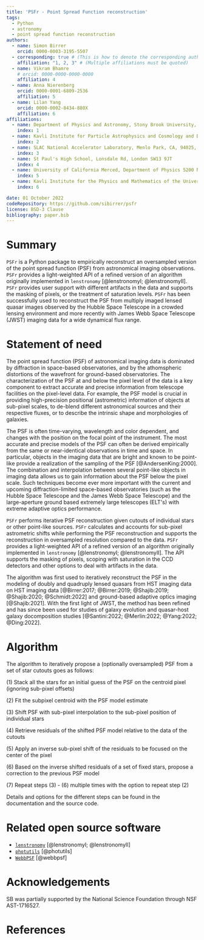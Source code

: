 ```yaml
---
title: 'PSFr - Point Spread Function reconstruction'
tags:
  - Python
  - astronomy
  - point spread function reconstruction
authors:
  - name: Simon Birrer
    orcid: 0000-0003-3195-5507
  - corresponding: true # (This is how to denote the corresponding author)
    affiliation: "1, 2, 3" # (Multiple affiliations must be quoted)
  - name: Vikram Bhamre
    # orcid: 0000-0000-0000-0000
    affiliation: 4 
  - name: Anna Nierenberg
    orcid: 0000-0001-6809-2536
    affiliation: 5 
  - name: Lilan Yang
    orcid: 0000-0002-8434-880X
    affiliation: 6 
affiliations:
  - name: Department of Physics and Astronomy, Stony Brook University, Stony Brook, NY 11794, USA
    index: 1
  - name: Kavli Institute for Particle Astrophysics and Cosmology and Department of Physics, Stanford University, Stanford, CA 94305, USA
    index: 2
  - name: SLAC National Accelerator Laboratory, Menlo Park, CA, 94025, USA
    index: 3
  - name: St Paul's High School, Lonsdale Rd, London SW13 9JT
    index: 4
  - name: University of California Merced, Department of Physics 5200 North Lake Rd. Merced, CA 9534, USA
    index: 5
  - name: Kavli Institute for the Physics and Mathematics of the Universe, The University of Tokyo, Kashiwa, Japan 277-8583
    index: 6

date: 01 October 2022
codeRepository: https://github.com/sibirrer/psfr
license: BSD-3 Clause
bibliography: paper.bib
---
```


# Summary

`PSFr` is a Python package to empirically reconstruct an oversampled version of the point spread function (PSF) from 
astronomical imaging observations.
`PSFr` provides a light-weighted API of a refined version of an algorithm originally implemented in `lenstronomy` [@lenstronomyI; @lenstronomyII].
`PSFr` provides user support with different artifacts in the data and supports the masking of pixels, or the treatment of saturation levels.
`PSFr` has been successfully used to reconstruct the PSF from multiply imaged lensed quasar images observed by the Hubble Space Telescope
in a crowded lensing environment and more recently with James Webb Space Telescope (JWST) imaging data for a wide dynamical flux range.



# Statement of need

The point spread function (PSF) of astronomical imaging data is dominated by diffraction in space-based observatories, 
and by the athomspheric distortions of the wavefront for ground-based observatories.
The characterization of the PSF at and below the pixel level of the data
is a key component to extract accurate and precise information from telescope facilities on the pixel-level data.
For example, the PSF model is crucial in providing high-precision positional (astrometric) information of objects at 
sub-pixel scales, to de-blend different astronomical sources and their respective fluxes, 
or to describe the intrinsic shape and morphologies of galaxies.

The PSF is often time-varying, wavelength and color dependent, and changes with the position on the focal point of the 
instrument. The most accurate and precise models of the PSF can often be derived empirically from the same or 
near-identical observations in time and space. In particular, objects in the imaging data that are bright and known to 
be point-like provide a realization of the sampling of the PSF [@AndersenKing:2000]. 
The combination and interpolation between several point-like objects in imaging data allows us to gain information 
about the PSF below the pixel scale. Such techniques become ever more important with the current and upcoming 
diffraction-limited space-based observatories (such as the Hubble Space Telescope and the James Webb Space Telescope)
and the large-aperture ground based extremely large telescopes (ELT's) with extreme adaptive optics performance.

`PSFr` performs iterative PSF reconstruction given cutouts of individual stars or other point-like sources.
`PSFr` calculates and accounts for sub-pixel astrometric shifts while performing the PSF reconstruction and supports
the reconstruction in oversampled resolution compared to the data.
`PSFr` provides a light-weighted API of a refined version of an algorithm originally implemented in `lenstronomy` [@lenstronomyI; @lenstronomyII].
The API supports the masking of pixels, scoping with saturation in the CCD detectors and other options to deal with artifacts in the data.

The algorithm was first used to iteratively reconstruct the PSF in the modeling of doubly and quadruply lensed quasars 
from HST imaging data on HST imaging data [@Birrer:2017; @Birrer:2019; @Shajib:2019; @Shajib:2020; @Schmidt:2022]
and ground-based adaptive optics imaging [@Shajib:2021]. With the first light of JWST, the method has been refined and has 
since been used for studies of galaxy evolution and quasar-host galaxy docomposition studies [@Santini:2022; @Merlin:2022; @Yang:2022; @Ding:2022].




# Algorithm

The algorithm to iteratively propose a (optionally oversampled) PSF from a set of star cutouts goes as follows:


(1) Stack all the stars for an initial guess of the PSF on the centroid pixel (ignoring sub-pixel offsets)

(2) Fit the subpixel centroid with the PSF model estimate

(3) Shift PSF with sub-pixel interpolation to the sub-pixel position of individual stars

(4) Retrieve residuals of the shifted PSF model relative to the data of the cutouts

(5) Apply an inverse sub-pixel shift of the residuals to be focused on the center of the pixel

(6) Based on the inverse shifted residuals of a set of fixed stars, propose a correction to the previous PSF model

(7) Repeat steps (3) - (6) multiple times with the option to repeat step (2)

Details and options for the different steps can be found in the documentation and the source code.

# Related open source software

- [`lenstronomy`](https://github.com/sibirrer/lenstronomy) [@lenstronomyI; @lenstronomyII]
- [`photutils`](https://github.com/astropy/photutils) [@photutils]
- [`WebbPSF`](https://github.com/spacetelescope/webbpsf) [@webbpsf]


# Acknowledgements

SB was partially supported by the National Science Foundation through NSF AST-1716527.

# References